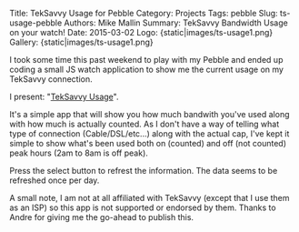 Title: TekSavvy Usage for Pebble
Category: Projects
Tags: pebble
Slug: ts-usage-pebble
Authors: Mike Mallin
Summary: TekSavvy Bandwidth Usage on your watch!
Date: 2015-03-02
Logo: {static|images/ts-usage1.png}
Gallery:
    {static|images/ts-usage1.png}

I took some time this past weekend to play with my Pebble and ended up coding a small JS watch application to show me the current usage on my TekSavvy connection.

I present: "[TekSavvy Usage](https://apps.getpebble.com/applications/54f4fbcd89900ede4d0000b2)".

It's a simple app that will show you how much bandwith you've used along with how much is actually counted. As I don't have a way of telling what type of connection (Cable/DSL/etc...) along with the actual cap, I've kept it simple to show what's been used both on (counted) and off (not counted) peak hours (2am to 8am is off peak).

Press the select button to refrest the information. The data seems to be refreshed once per day.

A small note, I am not at all affiliated with TekSavvy (except that I use them as an ISP) so this app is not supported or endorsed by them. Thanks to Andre for giving me the go-ahead to publish this.
